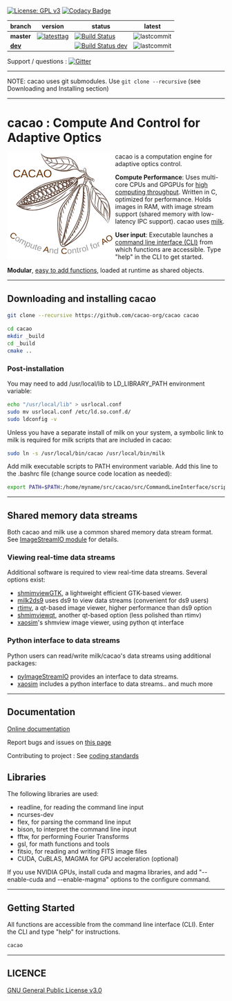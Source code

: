 [![License: GPL v3](https://img.shields.io/badge/License-GPL%20v3-blue.svg)](http://www.gnu.org/licenses/gpl-3.0)
[![Codacy Badge](https://api.codacy.com/project/badge/Grade/8fc93c97bde340078b02340e71b10580)](https://www.codacy.com/app/oguyon/CACAO?utm_source=github.com&amp;utm_medium=referral&amp;utm_content=CACAO-org/CACAO&amp;utm_campaign=Badge_Grade)



|     branch       |   version             |  status                     | latest        |
|------------------|-----------------------|-----------------------------|---------------|
**master** | [![latesttag](https://img.shields.io/github/tag/cacao-org/cacao.svg)](https://github.com/cacao-org/cacao/tree/master) | [![Build Status](https://travis-ci.org/cacao-org/cacao.svg?branch=master)](https://travis-ci.org/cacao-org/cacao) | ![lastcommit](https://img.shields.io/github/last-commit/cacao-org/cacao/master.svg)
[**dev**](https://github.com/cacao-org/cacao/tree/dev) | | [![Build Status dev](https://travis-ci.org/cacao-org/cacao.svg?branch=dev)](https://travis-ci.org/cacao-org/cacao) | ![lastcommit](https://img.shields.io/github/last-commit/cacao-org/cacao/dev.svg)



Support / questions : [![Gitter](https://badges.gitter.im/cacao-org/community.svg)](https://gitter.im/cacao-org/community?utm_source=badge&utm_medium=badge&utm_campaign=pr-badge)




---

NOTE: cacao uses git submodules. Use `git clone --recursive` (see Downloading and Installing section)

---


# cacao : Compute And Control for Adaptive Optics


<img align="left" src="cacao-logo-250pix.png">

cacao is a computation engine for adaptive optics control.

**Compute Performance**: Uses multi-core CPUs and GPGPUs for [high computing throughput](https://github.com/cacao-org/cacao/wiki/Compute-Performance-Benchmarks). Written in C, optimized for performance. Holds images in RAM, with image stream support (shared memory with low-latency IPC support). cacao uses [milk](https://github.com/milk-org/milk). 


**User input**: Executable launches a [command line interface (CLI)](https://cacao-org.github.io/cacao/page_userinput.html) from which functions are accessible. Type "help" in the CLI to get started.


**Modular**, [easy to add functions](https://cacao-org.github.io/cacao/page_LoadingModules.html), loaded at runtime as shared objects.



---


## Downloading and installing cacao


```bash
git clone --recursive https://github.com/cacao-org/cacao cacao
```


```bash
cd cacao
mkdir _build
cd _build
cmake ..
```


### Post-installation 

You may need to add /usr/local/lib to LD_LIBRARY_PATH environment variable:
```bash
echo "/usr/local/lib" > usrlocal.conf
sudo mv usrlocal.conf /etc/ld.so.conf.d/
sudo ldconfig -v
```

Unless you have a separate install of milk on your system, a symbolic link to milk is required for milk scripts that are included in cacao:

```bash
sudo ln -s /usr/local/bin/cacao /usr/local/bin/milk
```

Add milk executable scripts to PATH environment variable. Add this line to the .bashrc file (change source code location as needed):
```bash
export PATH=$PATH:/home/myname/src/cacao/src/CommandLineInterface/scripts
```


---

## Shared memory data streams

Both cacao and milk use a common shared memory data stream format. See [ImageStreamIO module](https://github.com/milk-org/ImageStreamIO) for details.

### Viewing real-time data streams

Additional software is required to view real-time data streams. Several options exist:

  * [shmimviewGTK](https://github.com/milk-org/shmimviewGTK), a lightweight efficient GTK-based viewer.
  * [milk2ds9](https://github.com/jaredmales/milk2ds9) uses ds9 to view data streams (convenient for ds9 users)
  * [rtimv](https://github.com/jaredmales/rtimv), a qt-based image viewer, higher performance than ds9 option
  * [shmimviewqt](https://github.com/milk-org/shmimviewqt), another qt-based option (less polished than rtimv)
  * [xaosim](https://github.com/fmartinache/xaosim)'s shmview image viewer, using python qt interface
  
### Python interface to data streams

Python users can read/write milk/cacao's data streams using additional packages:

  * [pyImageStreamIO](https://github.com/milk-org/pyImageStreamIO) provides an interface to data streams.
  * [xaosim](https://github.com/fmartinache/xaosim) includes a python interface to data streams.. and much more



---


## Documentation

[Online documentation]( http://CACAO-org.github.io/cacao/index.html ) 

Report bugs and issues on [this page]( https://github.com/cacao-org/cacao/issues )

Contributing to project : See [coding standards]( http://CACAO-org.github.io/cacao/page_coding_standards.html ) 




## Libraries

The following libraries are used:

- readline, for reading the command line input
- ncurses-dev
- flex, for parsing the command line input
- bison, to interpret the command line input
- fftw, for performing Fourier Transforms
- gsl, for math functions and tools
- fitsio, for reading and writing FITS image files
- CUDA, CuBLAS, MAGMA for GPU acceleration (optional)

If you use NVIDIA GPUs, install cuda and magma libraries, and add "--enable-cuda and --enable-magma" options to the configure command.


---


## Getting Started

All functions are accessible from the command line interface (CLI). Enter the CLI and type "help" for instructions.

```bash
cacao
```
---


## LICENCE

[GNU General Public License v3.0]( https://github.com/cacao-org/cacao/blob/master/LICENCE.txt )

